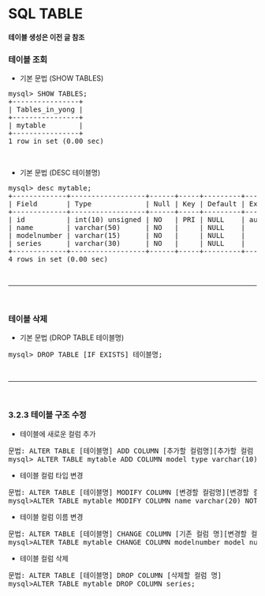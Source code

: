 # SQL TABLE

#### 테이블 생성은 이전 글 참조

### 테이블 조회

- 기본 문법 (SHOW TABLES)


<pre>
mysql> SHOW TABLES;
+----------------+
| Tables_in_yong |
+----------------+
| mytable        |
+----------------+
1 row in set (0.00 sec)
</pre>

<br>

- 기본 문법 (DESC 테이블명)

<pre>
mysql> desc mytable;
+-------------+------------------+------+-----+---------+----------------+
| Field       | Type             | Null | Key | Default | Extra          |
+-------------+------------------+------+-----+---------+----------------+
| id          | int(10) unsigned | NO   | PRI | NULL    | auto_increment |
| name        | varchar(50)      | NO   |     | NULL    |                |
| modelnumber | varchar(15)      | NO   |     | NULL    |                |
| series      | varchar(30)      | NO   |     | NULL    |                |
+-------------+------------------+------+-----+---------+----------------+
4 rows in set (0.00 sec)
</pre>

<br>

---

<br>

### 테이블 삭제

- 기본 문법 (DROP TABLE 테이블명)


<pre>
mysql> DROP TABLE [IF EXISTS] 테이블명;
</pre>

<br>
 
---

<br>

### 3.2.3 테이블 구조 수정

- 테이블에 새로운 컬럼 추가


<pre>
문법: ALTER TABLE [테이블명] ADD COLUMN [추가할 컬럼명][추가할 컬럼 데이터형] 
mysql> ALTER TABLE mytable ADD COLUMN model_type varchar(10) NOT NULL;
</pre>

- 테이블 컬럼 타입 변경<br>


<pre>
문법: ALTER TABLE [테이블명] MODIFY COLUMN [변경할 컬럼명][변경할 컬럼 타입]
mysql>ALTER TABLE mytable MODIFY COLUMN name varchar(20) NOT NULL; 
</pre>

- 테이블 컬럼 이름 변경<br>


<pre>
문법: ALTER TABLE [테이블명] CHANGE COLUMN [기존 컬럼 명][변경할 컬럼 명][변경할 컬럼 타입]
mysql>ALTER TABLE mytable CHANGE COLUMN modelnumber model_num varchar(10) NOT NULL;
</pre>

- 테이블 컬럼 삭제<br>


<pre>
문법: ALTER TABLE [테이블명] DROP COLUMN [삭제할 컬럼 명]
mysql>ALTER TABLE mytable DROP COLUMN series;
</pre>